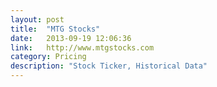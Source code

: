```yaml
---
layout: post
title:  "MTG Stocks"
date:   2013-09-19 12:06:36
link:   http://www.mtgstocks.com
category: Pricing
description: "Stock Ticker, Historical Data"
---
```

